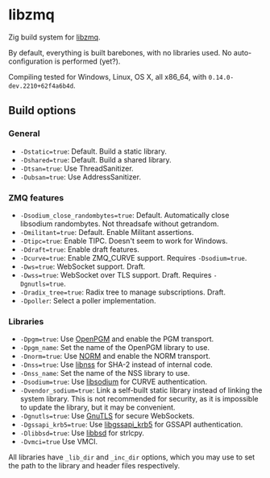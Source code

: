 # libzmq
Zig build system for [libzmq](https://github.com/zeromq/libzmq).

By default, everything is built barebones, with no libraries used. No auto-configuration is performed (yet?).

Compiling tested for Windows, Linux, OS X, all x86_64, with `0.14.0-dev.2210+62f4a6b4d`.

## Build options
### General
- `-Dstatic=true`: Default. Build a static library.
- `-Dshared=true`: Default. Build a shared library.
- `-Dtsan=true`: Use ThreadSanitizer.
- `-Dubsan=true`: Use AddressSanitizer.
### ZMQ features
- `-Dsodium_close_randombytes=true`: Default. Automatically close libsodium randombytes. Not threadsafe without getrandom.
- `-Dmilitant=true`: Default. Enable Militant assertions.
- `-Dtipc=true`: Enable TIPC. Doesn't seem to work for Windows.
- `-Ddraft=true`: Enable draft features.
- `-Dcurve=true`: Enable ZMQ_CURVE support. Requires `-Dsodium=true`.
- `-Dws=true`: WebSocket support. Draft.
- `-Dwss=true`: WebSocket over TLS support. Draft. Requires `-Dgnutls=true`.
- `-Dradix_tree=true`: Radix tree to manage subscriptions. Draft.
- `-Dpoller`: Select a poller implementation.
### Libraries
- `-Dpgm=true`: Use [OpenPGM](https://github.com/steve-o/openpgm) and enable the PGM transport.
- `-Dpgm_name`: Set the name of the OpenPGM library to use.
- `-Dnorm=true`: Use [NORM](https://github.com/USNavalResearchLaboratory/norm) and enable the NORM transport.
- `-Dnss=true`: Use [libnss](https://github.com/nss-dev/nss) for SHA-2 instead of internal code.
- `-Dnss_name`: Set the name of the NSS library to use.
- `-Dsodium=true`: Use [libsodium](https://github.com/jedisct1/libsodium) for CURVE authentication.
- `-Dvendor_sodium=true`: Link a self-built static library instead of linking the system
  library. This is not recommended for security, as it is impossible to update the library, but it
  may be convenient.
- `-Dgnutls=true`: Use [GnuTLS](https://gnutls.org/) for secure WebSockets.
- `-Dgssapi_krb5=true`: Use [libgssapi_krb5](https://github.com/estokes/libgssapi) for GSSAPI
  authentication.
- `-Dlibbsd=true`: Use [libbsd](https://github.com/JackieXie168/libbsd) for strlcpy.
- `-Dvmci=true` Use VMCI.

All libraries have `_lib_dir` and `_inc_dir` options, which you may use to set the path to the
library and header files respectively.
